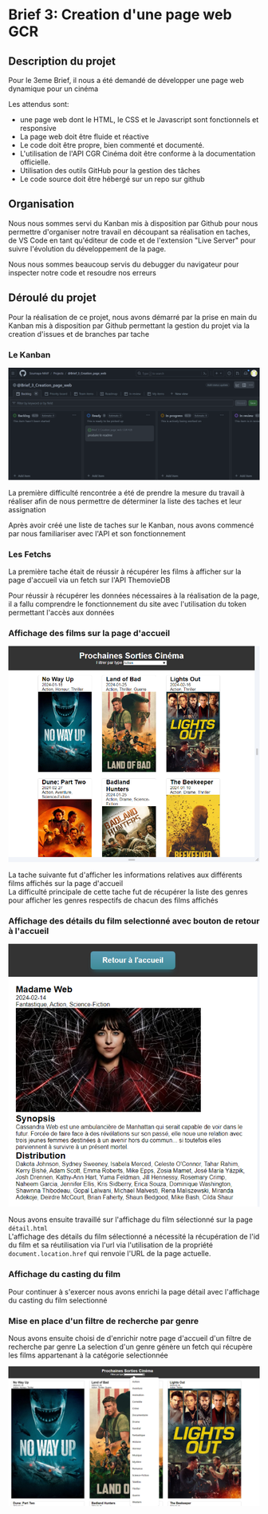 # Brief 3: Creation d'une page web GCR

## Description du projet

Pour le 3eme Brief, il nous a été demandé de développer une page web dynamique pour un cinéma

Les attendus sont: 
- une page web dont le HTML, le CSS et le Javascript sont fonctionnels et responsive  
- La page web doit être fluide et réactive
- Le code doit être propre, bien commenté et documenté.
- L'utilisation de l'API CGR Cinéma doit être conforme à la documentation officielle.
- Utilisation des outils GitHub pour la gestion des tâches
- Le code source doit être hébergé sur un repo sur github


## Organisation

Nous nous sommes servi du Kanban mis à disposition par Github pour nous permettre d'organiser notre travail en découpant sa réalisation en taches, de  VS Code en tant qu'éditeur de code et de l'extension "Live Server" pour suivre l'évolution du développement de la page. 

Nous nous sommes beaucoup servis du debugger du navigateur pour inspecter notre code et resoudre nos erreurs 

## Déroulé du projet

Pour la réalisation de ce projet, nous avons démarré par la prise en main du Kanban mis à disposition par Github permettant la gestion du projet via la creation d'issues et de branches par tache

### Le Kanban

![Kanban](./img/Kanban.PNG)

La première difficulté rencontrée a été de prendre la mesure du travail à réaliser afin de nous permettre de déterminer la liste des taches et leur assignation

Après avoir créé une liste de taches sur le Kanban, nous avons commencé par nous familiariser avec l'API et son fonctionnement

### Les Fetchs

La première tache était de réussir à récupérer les films à afficher sur la page d'accueil via un fetch sur l'API ThemovieDB   

Pour réussir à récupérer les données nécessaires à la réalisation de la page, il a fallu comprendre le fonctionnement du site avec l'utilisation du token permettant l'accès aux données  

### Affichage des films sur la page d'accueil

![Page_d-accueil](./img/capture%20page%20d'accueil.PNG)

  
La tache suivante fut d'afficher les informations relatives aux différents films affichés sur la page d'accueil  
La difficulté principale de cette tache fut de récupérer la liste des genres pour afficher les genres respectifs de chacun des films affichés

### Affichage des détails du film selectionné avec bouton de retour à l'accueil

![details_film](./img/capture%20fiche%20detail%20film.PNG)

Nous avons ensuite travaillé sur l'affichage du film sélectionné sur la page `détail.html`  
L'affichage des détails du film sélectionné a nécessité la récupération de l'id du film et sa réutilisation via l'url via l'utilisation de la propriété `document.location.href` qui renvoie l'URL de la page actuelle.

### Affichage du casting du film

Pour continuer à s'exercer nous avons enrichi la page détail avec l'affichage du casting du film selectionné

### Mise en place d'un filtre de recherche par genre

Nous avons ensuite choisi de d'enrichir notre page d'accueil d'un filtre de recherche par genre 
La selection d'un genre génère un fetch qui récupère les films appartenant à la catégorie selectionnée


![filtre_de_recherche](./img/filtre%20de%20recherche.png)
